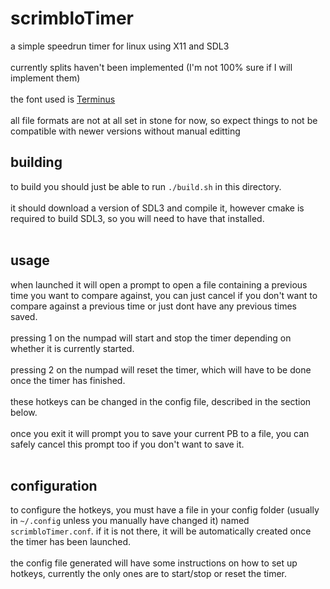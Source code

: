 # scrimbloTimer
a simple speedrun timer for linux using X11 and SDL3<br>
<br>
currently splits haven't been implemented (I'm not 100% sure if I will implement them)<br>
<br>
the font used is [Terminus](https://terminus-font.sourceforge.net/)<br>
<br>
all file formats are not at all set in stone for now, so expect things to not be compatible with newer versions without manual editting<br>

## building
to build you should just be able to run `./build.sh` in this directory.<br>
<br>
it should download a version of SDL3 and compile it, however cmake is required to build SDL3, so you will need to have that installed.<br>
<br>

## usage
when launched it will open a prompt to open a file containing a previous time you want to compare against, you can just cancel if you don't want to compare against a previous time or just dont have any previous times saved.<br>
<br>
pressing 1 on the numpad will start and stop the timer depending on whether it is currently started.<br>
<br>
pressing 2 on the numpad will reset the timer, which will have to be done once the timer has finished.<br>
<br>
these hotkeys can be changed in the config file, described in the section below.<br>
<br>
once you exit it will prompt you to save your current PB to a file, you can safely cancel this prompt too if you don't want to save it.<br>
<br>

## configuration
to configure the hotkeys, you must have a file in your config folder (usually in `~/.config` unless you manually have changed it) named `scrimbloTimer.conf`. if it is not there, it will be automatically created once the timer has been launched.<br>
<br>
the config file generated will have some instructions on how to set up hotkeys, currently the only ones are to start/stop or reset the timer.<br>
